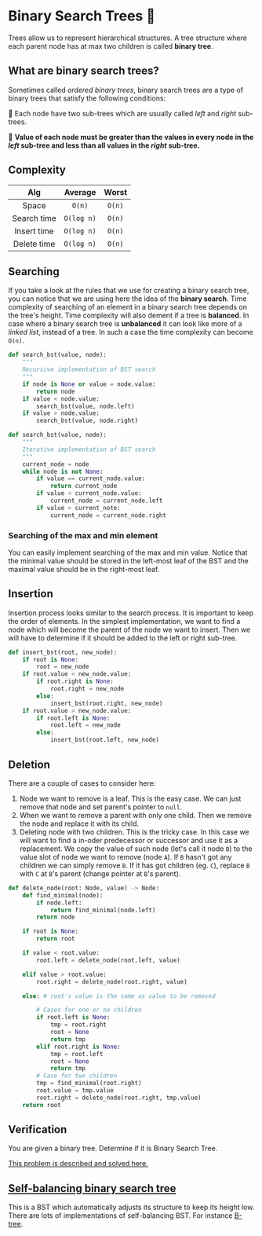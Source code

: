 # Binary Search Trees 🌳

Trees allow us to represent hierarchical structures. A tree structure where each parent node has at
max two children is called **binary tree**.

## What are binary search trees?

Sometimes called _ordered binary trees_, binary search trees are a type of binary trees that satisfy
the following conditions:

🌴 Each node have two sub-trees which are usually called _left_ and _right_ sub-trees.

🌴 **Value of each node must be greater than the values in every node in the _left_ sub-tree and
less than all values in the _right_ sub-tree.**

## Complexity

|     Alg     |  Average   | Worst  |
| :---------: | :--------: | :----: |
|    Space    |   `O(n)`   | `O(n)` |
| Search time | `O(log n)` | `O(n)` |
| Insert time | `O(log n)` | `O(n)` |
| Delete time | `O(log n)` | `O(n)` |

## Searching

If you take a look at the rules that we use for creating a binary search tree, you can notice that
we are using here the idea of the **binary search**. Time complexity of searching of an element in a
binary search tree depends on the tree's height. Time complexity will also dement if a tree is
**balanced**. In case where a binary search tree is **unbalanced** it can look like more of a
_linked list_, instead of a tree. In such a case the time complexity can become `O(n)`.

```python
def search_bst(value, node):
    """
    Recursive implementation of BST search
    """
    if node is None or value = node.value:
        return node
    if value < node.value:
        search_bst(value, node.left)
    if value > node.value:
        search_bst(value, node.right)
```

```python
def search_bst(value, node):
    """
    Iterative implementation of BST search
    """
    current_node = node
    while node is not None:
        if value == current_node.value:
            return current_node
        if value < current_node.value:
            current_node = current_node.left
        if value > current_note:
            current_node = current_node.right
```

### Searching of the max and min element

You can easily implement searching of the max and min value. Notice that the minimal value should be
stored in the left-most leaf of the BST and the maximal value should be in the right-most leaf.

## Insertion

Insertion process looks similar to the search process. It is important to keep the order of
elements. In the simplest implementation, we want to find a node which will become the parent of the
node we want to insert. Then we will have to determine if it should be added to the left or right
sub-tree.

```python
def insert_bst(root, new_node):
    if root is None:
        root = new_node
    if root.value < new_node.value:
        if root.right is None:
            root.right = new_node
        else:
            insert_bst(root.right, new_node)
    if root.value > new_node.value:
        if root.left is None:
            root.left = new_node
        else:
            insert_bst(root.left, new_node)
```

## Deletion

There are a couple of cases to consider here:

1. Node we want to remove is a leaf. This is the easy case. We can just remove that node and set
   parent's pointer to `null`.
2. When we want to remove a parent with only one child. Then we remove the node and replace it with
   its child.
3. Deleting node with two children. This is the tricky case. In this case we will want to find a
   in-oder predecessor or successor and use it as a replacement. We copy the value of such node
   (let's call it node `B`) to the value slot of node we want to remove (node `A`). If `B` hasn't
   got any children we can simply remove `B`. If it has got children (eg. `C`), replace `B` with `C`
   at `B`'s parent (change pointer at `B`'s parent).

```python
def delete_node(root: Node, value) -> Node:
    def find_minimal(node):
        if node.left:
            return find_minimal(node.left)
        return node

    if root is None:
        return root

    if value < root.value:
        root.left = delete_node(root.left, value)

    elif value > root.value:
        root.right = delete_node(root.right, value)

    else: # root's value is the same as value to be removed

        # Cases for one or no children
        if root.left is None:
            tmp = root.right
            root = None
            return tmp
        elif root.right is None:
            tmp = root.left
            root = None
            return tmp
        # Case for two children
        tmp = find_minimal(root.right)
        root.value = tmp.value
        root.right = delete_node(root.right, tmp.value)
    return root
```

## Verification

You are given a binary tree. Determine if it is Binary Search Tree.

[This problem is described and solved here.](./validate_bst.py)

## [Self-balancing binary search tree](https://en.wikipedia.org/wiki/Self-balancing_binary_search_tree)

This is a BST which automatically adjusts its structure to keep its height low. There are lots of
implementations of self-balancing BST. For instance [B-tree](https://en.wikipedia.org/wiki/B-tree).
